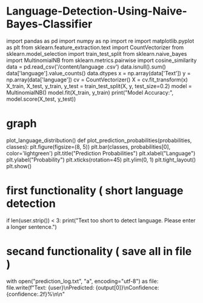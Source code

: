 # Language-Detection-Using-Naive-Bayes-Classifier
import pandas as pd
import numpy as np
import re
import matplotlib.pyplot as plt
from sklearn.feature_extraction.text import CountVectorizer
from sklearn.model_selection import train_test_split
from sklearn.naive_bayes import MultinomialNB
from sklearn.metrics.pairwise import cosine_similarity
data = pd.read_csv('/content/language .csv')
data.isnull().sum()
data['language'].value_counts()
data.dtypes
x = np.array(data['Text'])
y = np.array(data['language'])
cv = CountVectorizer()
X = cv.fit_transform(x)
X_train, X_test, y_train, y_test = train_test_split(X, y, test_size=0.2)
model = MultinomialNB()
model.fit(X_train, y_train)
print("Model Accuracy:", model.score(X_test, y_test))
# graph 
plot_language_distribution()
def plot_prediction_probabilities(probabilities, classes):
    plt.figure(figsize=(8, 5))
    plt.bar(classes, probabilities[0], color='lightgreen')
    plt.title("Prediction Probabilities")
    plt.xlabel("Language")
    plt.ylabel("Probability")
    plt.xticks(rotation=45)
    plt.ylim(0, 1)
    plt.tight_layout()
    plt.show()
# first functionality ( short language detection
if len(user.strip()) < 3:
    print("Text too short to detect language. Please enter a longer sentence.")

# secand functionality ( save all in file )

with open("prediction_log.txt", "a", encoding="utf-8") as file:
        file.write(f"Text: {user}\nPredicted: {output[0]}\nConfidence: {confidence:.2f}%\n\n"
